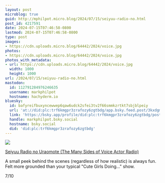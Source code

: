 ```yaml
---
layout: post
microblog: true
guid: http://mphilpot.micro.blog/2024/07/15/seiyuu-radio-no.html
post_id: 4217591
date: 2024-07-15T07:46:58-0800
lastmod: 2024-07-15T07:46:58-0800
type: post
images:
- https://cdn.uploads.micro.blog/64442/2024/voice.jpg
photos:
- https://cdn.uploads.micro.blog/64442/2024/voice.jpg
photos_with_metadata:
- url: https://cdn.uploads.micro.blog/64442/2024/voice.jpg
  width: 1000
  height: 1000
url: /2024/07/15/seiyuu-radio-no.html
mastodon:
  id: 112791284976246635
  username: markphilpot
  hostname: hachyderm.io
bluesky:
  id: bafyreifbuxyncewwep6qaw6udck2sfei3tv2f66smmkzrtkt7sbjblpeiy
  url: 'at://did:plc:trf6kmgpr3zrafozy6zgtbdg/app.bsky.feed.post/3kxdgm5z2qe2f'
  link: 'https://bsky.app/profile/did:plc:trf6kmgpr3zrafozy6zgtbdg/post/3kxdgm5z2qe2f'
  handle: markphilpot.bsky.social
  hostname: bsky.social
  did: 'did:plc:trf6kmgpr3zrafozy6zgtbdg'
---
```

![](https://micro.markphilpot.com/uploads/2024/voice.jpg)

[Seiyuu Radio no Uraomote (The Many Sides of Voice Actor Radio)](https://anilist.co/anime/159039/Seiyuu-Radio-no-Uraomote/)

A small peek behind the scenes (regardless of how realistic) is always fun. Felt more grounded than your typical "Cute Girls Doing..." show.

7/10

